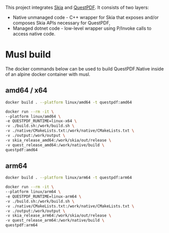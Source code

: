 This project integrates [Skia](https://skia.org) and [QuestPDF](https://www.questpdf.com). It consists of two layers:
- Native unmanaged code - C++ wrapper for Skia that exposes and/or composes Skia APIs necessary for QuestPDF,
- Managed dotnet code - low-level wrapper using P/Invoke calls to access native code.

# Musl build
The docker commands below can be used to build QuestPDF.Native inside of an alpine docker container with musl.

## amd64 / x64
```zsh
docker build . --platform linux/amd64 -t questpdf:amd64
```

```zsh
docker run --rm -it \
--platform linux/amd64 \
-e QUESTPDF_RUNTIME=linux-x64 \
-v ./build.sh:/work/build.sh \
-v ./native/CMakeLists.txt:/work/native/CMakeLists.txt \
-v ./output:/work/output \
-v skia_release_amd64:/work/skia/out/release \
-v quest_release_amd64:/work/native/build \
questpdf:amd64
```

## arm64
```zsh
docker build . --platform linux/arm64 -t questpdf:arm64
```

```zsh
docker run --rm -it \
--platform linux/arm64 \
-e QUESTPDF_RUNTIME=linux-arm64 \
-v ./build.sh:/work/build.sh \
-v ./native/CMakeLists.txt:/work/native/CMakeLists.txt \
-v ./output:/work/output \
-v skia_release_arm64:/work/skia/out/release \
-v quest_release_arm64:/work/native/build \
questpdf:arm64
```